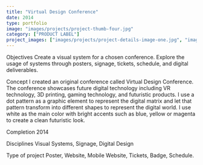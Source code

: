 ```yaml
---
title: "Virtual Design Conference"
date: 2014
type: portfolio
image: "images/projects/project-thumb-four.jpg"
category: ["PRODUCT LABEL"]
project_images: ["images/projects/project-details-image-one.jpg", "images/projects/project-details-image-two.jpg"]
---
```


Objectives
Create a visual system for a chosen conference. Explore the usage of systems through posters, signage, tickets, schedule, and digital deliverables. 

Concept
I created an original conference called Virtual Design Conference. The conference showcases future digital technology including VR technology, 3D printing, gaming technology, and futuristic products. I use a dot pattern as a graphic element to represent the digital matrix and let that pattern transform into different shapes to represent the digital world. I use white as the main color with bright accents such as blue, yellow or magenta to create a clean futuristic look.

Completion
2014

Disciplines
Visual Systems, Signage, Digital Design

Type of project
Poster, Website, Mobile Website, Tickets, Badge, Schedule.
